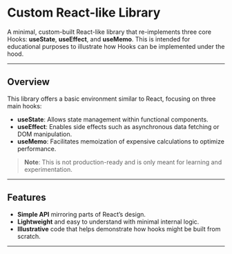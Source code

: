 # Custom React-like Library

A minimal, custom-built React-like library that re-implements three core Hooks: **useState**, **useEffect**, and **useMemo**. This is intended for educational purposes to illustrate how Hooks can be implemented under the hood.

---

## Overview

This library offers a basic environment similar to React, focusing on three main hooks:

- **useState**: Allows state management within functional components.
- **useEffect**: Enables side effects such as asynchronous data fetching or DOM manipulation.
- **useMemo**: Facilitates memoization of expensive calculations to optimize performance.

> **Note**: This is not production-ready and is only meant for learning and experimentation.

---

## Features

- **Simple API** mirroring parts of React’s design.
- **Lightweight** and easy to understand with minimal internal logic.
- **Illustrative** code that helps demonstrate how hooks might be built from scratch.

---
